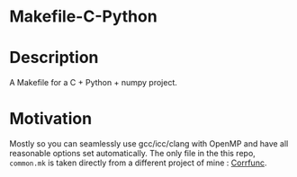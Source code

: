 # Makefile-C-Python

# Description
A Makefile for a C + Python + numpy project. 

# Motivation
Mostly so you can seamlessly use gcc/icc/clang with OpenMP and have all reasonable options set automatically. The only file in the this repo, ``common.mk`` is taken directly from a different project of mine : [Corrfunc](github.com/manodeep/Corrfunc/).



